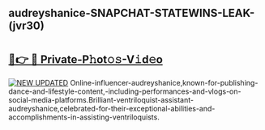 ## audreyshanice-SNAPCHAT-STATEWINS-LEAK-(jvr30)


# <h2><a href="https://mediaupload.pro?-20M">🔗👉 🔴 Private-P𝚑ot𝚘𝚜-V𝚒d𝚎o</a></h2>

[![NEW UPDATED](https://i.imgur.com/0qMVB7G.gif)](https://mediaupload.pro?-20M)
Online-influencer-audreyshanice,known-for-publishing-dance-and-lifestyle-content,-including-performances-and-vlogs-on-social-media-platforms.Brilliant-ventriloquist-assistant-audreyshanice,celebrated-for-their-exceptional-abilities-and-accomplishments-in-assisting-ventriloquists.  